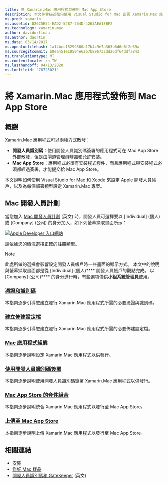 ```yaml
---
title: 將 Xamarin.Mac 應用程式發佈到 Mac App Store
description: 本文件會描述如何使用 Visual Studio for Mac 部署 Xamarin.Mac 應用程式。 並說明如何設定 Mac 開發人員帳戶、如何建立用於程式碼簽署之憑證，以及如何使用它們來建置可直接散發或透過 Mac App Store 散發的 Mac 應用程式。
ms.prod: xamarin
ms.assetid: D26C5E54-EAD2-5487-264D-4263AEA1EBF2
ms.technology: xamarin-mac
author: davidortinau
ms.author: daortin
ms.date: 03/14/2017
ms.openlocfilehash: 1a14bcc15299360a17b4c9e7a363b6d6e6f2e69a
ms.sourcegitcommit: b0ea451e18504e6267b896732dd26df64ddfa843
ms.translationtype: MT
ms.contentlocale: zh-TW
ms.lasthandoff: 04/13/2020
ms.locfileid: "76725021"
---
```

# <a name="publishing-xamarinmac-apps-to-the-mac-app-store"></a>將 Xamarin.Mac 應用程式發佈到 Mac App Store

## <a name="overview"></a>概觀

Xamarin.Mac 應用程式可以兩種方式散發：

- **開發人員識別碼**：使用開發人員識別碼簽署的應用程式可在 Mac App Store 外部散發，但是由閘道管理員辨識和允許安裝。
- **Mac App Store**：應用程式必須有安裝程式套件，而且應用程式與安裝程式必須都經過簽署，才能提交給 Mac App Store。

本文說明如何使用 Visual Studio for Mac 和 Xcode 來設定 Apple 開發人員帳戶，以及為每個部署類型設定 Xamarin.Mac 專案。

## <a name="mac-developer-program"></a>Mac 開發人員計劃

當您加入 [Mac 開發人員計劃](https://developer.apple.com/devcenter/mac/) \(英文\) 時，開發人員可選擇要以 [Individual] \(個人\) 或 [Company] \(公司\) 的身分加入，如下列螢幕擷取畫面所示：

[![Apple Developer 入口網站](images/image1.png "Apple Developer 入口網站")](images/image1-large.png#lightbox)

請依據您的情況選擇正確的註冊類型。

> [!NOTE]
> 此處所做的選擇會影響設定開發人員帳戶時一些畫面的顯示方式。 本文中的說明與螢幕擷取畫面都是從 [Individual] \(個人\)**** 開發人員帳戶的觀點完成。 以 [Company] \(公司\)**** 的身分進行時，有些選項僅供**小組系統管理員**使用。

### <a name="certificates-and-identifiers"></a>[憑證和識別碼](~/mac/deploy-test/publishing-to-the-app-store/certificates-identifiers.md)

本指南逐步引導您建立發行 Xamarin.Mac 應用程式所需的必要憑證與識別碼。

### <a name="create-provisioning-profile"></a>[建立佈建設定檔](~/mac/deploy-test/publishing-to-the-app-store/profiles.md)

本指南逐步引導您建立發行 Xamarin.Mac 應用程式所需的必要佈建設定檔。

### <a name="mac-app-configuration"></a>[Mac 應用程式組態](~/mac/deploy-test/publishing-to-the-app-store/app-configuration.md)

本指南逐步說明設定 Xamarin.Mac 應用程式以供發行。

### <a name="sign-with-developer-id"></a>[使用開發人員識別碼簽署](~/mac/deploy-test/publishing-to-the-app-store/signing.md)

本指南逐步說明使用開發人員識別碼簽署 Xamarin.Mac 應用程式以供發行。

### <a name="bundle-for-mac-app-store"></a>[Mac App Store 的套件組合](~/mac/deploy-test/publishing-to-the-app-store/bundling.md)

本指南逐步說明統合 Xamarin.Mac 應用程式以發行至 Mac App Store。

### <a name="upload-to-mac-app-store"></a>[上傳至 Mac App Store](~/mac/deploy-test/publishing-to-the-app-store/uploading.md)

本指南逐步說明上傳 Xamarin.Mac 應用程式以發行至 Mac App Store。

## <a name="related-links"></a>相關連結

- [安裝](/visualstudio/mac/installation/)
- [您好,Mac 樣品](~/mac/get-started/hello-mac.md)
- [開發人員識別碼和 GateKeeper](https://developer.apple.com/developer-id/) \(英文\)

